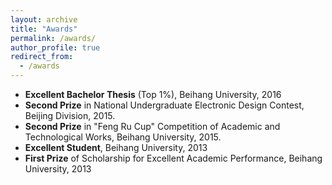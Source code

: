 ```yaml
---
layout: archive
title: "Awards"
permalink: /awards/
author_profile: true
redirect_from:
  - /awards
---
```


- **Excellent Bachelor Thesis** (Top 1%), Beihang University, 2016
- **Second Prize** in National Undergraduate Electronic Design Contest, Beijing Division, 2015. 
- **Second Prize** in "Feng Ru Cup" Competition of Academic and Technological Works, Beihang University, 2015.
- **Excellent Student**, Beihang University, 2013 
- **First Prize** of Scholarship for Excellent Academic Performance, Beihang University, 2013
